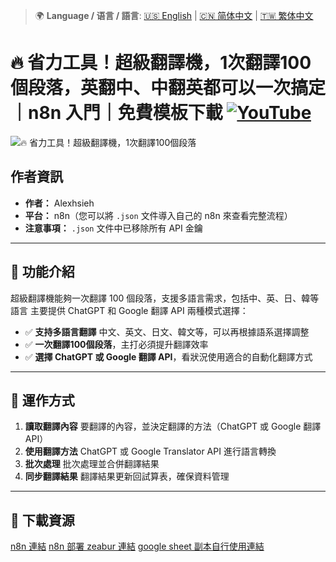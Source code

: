 > 🌍 **Language / 语言 / 語言**: [🇺🇸 English](./readme-en.md) | [🇨🇳 简体中文](./readme-cn.md) | [🇹🇼 繁体中文](./readme.md)

# 🔥 省力工具！超級翻譯機，1次翻譯100個段落，英翻中、中翻英都可以一次搞定｜n8n 入門｜免費模板下載 [![YouTube](https://img.shields.io/badge/Watch%20on-YouTube-red?logo=youtube)](https://youtu.be/LtCnZTV3cgs)

![🔥 省力工具！超級翻譯機，1次翻譯100個段落](https://github.com/qwedsazxc78/ai-automation-n8n/blob/main/n8n/7-super-translator-100-batch/cover.png?raw=true)

## 作者資訊

* **作者：** Alexhsieh
* **平台：** n8n（您可以將 `.json` 文件導入自己的 n8n 來查看完整流程）
* **注意事項：** `.json` 文件中已移除所有 API 金鑰

---

## 📌 功能介紹

超級翻譯機能夠一次翻譯 100 個段落，支援多語言需求，包括中、英、日、韓等語言
主要提供 ChatGPT 和 Google 翻譯 API 兩種模式選擇：

* ✅ **支持多語言翻譯** 中文、英文、日文、韓文等，可以再根據語系選擇調整
* ✅ **一次翻譯100個段落**，主打必須提升翻譯效率
* ✅ **選擇 ChatGPT 或 Google 翻譯 API**，看狀況使用適合的自動化翻譯方式

---

## 🔧 運作方式

1. **讀取翻譯內容** 要翻譯的內容，並決定翻譯的方法（ChatGPT 或 Google 翻譯 API）
2. **使用翻譯方法** ChatGPT 或 Google Translator API 進行語言轉換
3. **批次處理** 批次處理並合併翻譯結果
4. **同步翻譯結果** 翻譯結果更新回試算表，確保資料管理

---

## 🚀 下載資源

[n8n 連結](https://n8n.io/)
[n8n 部署 zeabur 連結](https://zeabur.com/referral?referralCode=qwedsazxc78)
[google sheet 副本自行使用連結](https://docs.google.com/spreadsheets/d/1Gvk792yOVVI4UHTb6eahPv2IQ8FR1mO8MjIG-8ZzT7Y/edit?usp=sharing)
